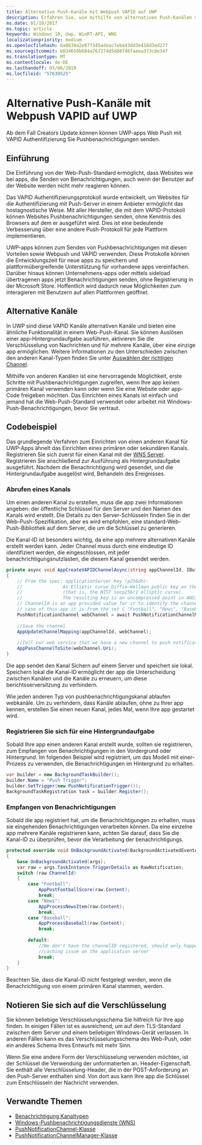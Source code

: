 ```yaml
---
title: Alternative Push-Kanäle mit Webpush VAPID auf UWP
description: Erfahren Sie, wie mithilfe von alternativen Push-Kanälen mit dem VAPID-Protokoll über eine UWP-app
ms.date: 01/10/2017
ms.topic: article
keywords: Windows 10, Uwp, WinRT-API, WNS
localizationpriority: medium
ms.openlocfilehash: ba8630a2e877345adeac7eb443dd3e418d3ed277
ms.sourcegitcommit: b034650b684a767274d5d88746faeea373c8e34f
ms.translationtype: MT
ms.contentlocale: de-DE
ms.lasthandoff: 03/06/2019
ms.locfileid: "57639525"
---
```

# <a name="alternate-push-channels-using-webpush-and-vapid-in-uwp"></a>Alternative Push-Kanäle mit Webpush VAPID auf UWP 
Ab dem Fall Creators Update können können UWP-apps Web Push mit VAPID Authentifizierung Sie Pushbenachrichtigungen senden.  

## <a name="introduction"></a>Einführung
Die Einführung von der Web-Push-Standard ermöglicht, dass Websites wie bei apps, die Senden von Benachrichtigungen, auch wenn der Benutzer auf der Website werden nicht mehr reagieren können.

Das VAPID Authentifizierungsprotokoll wurde entwickelt, um Websites für die Authentifizierung mit Push-Server in einem Anbieter ermöglicht das hostagnostische Weise. Mit aller Hersteller, die mit dem VAPID-Protokoll können Websites Pushbenachrichtigungen senden, ohne Kenntnis des Browsers auf dem er ausgeführt wird. Dies ist eine bedeutende Verbesserung über eine andere Push-Protokoll für jede Plattform implementieren. 

UWP-apps können zum Senden von Pushbenachrichtigungen mit diesen Vorteilen sowie Webpush und VAPID verwenden. Diese Protokolle können die Entwicklungszeit für neue apps zu speichern und plattformübergreifende Unterstützung für vorhandene apps vereinfachen. Darüber hinaus können Unternehmens-apps oder mittels sideload übertragenen apps jetzt Benachrichtigungen senden, ohne Registrierung in der Microsoft Store. Hoffentlich wird dadurch neue Möglichkeiten zum interagieren mit Benutzern auf allen Plattformen geöffnet.  

## <a name="alternate-channels"></a>Alternative Kanäle 
In UWP sind diese VAPID Kanäle alternativen Kanäle und bieten eine ähnliche Funktionalität in einem Web-Push-Kanal. Sie können Auslösen einer app-Hintergrundaufgabe ausführen, aktivieren Sie die Verschlüsselung von Nachrichten und für mehrere Kanäle, über eine einzige app ermöglichen. Weitere Informationen zu den Unterschieden zwischen den anderen Kanal-Typen finden Sie unter [Auswählen der richtigen Channel](channel-types.md).

Mithilfe von anderen Kanälen ist eine hervorragende Möglichkeit, erste Schritte mit Pushbenachrichtigungen zugreifen, wenn Ihre app keinen primären Kanal verwenden kann oder wenn Sie eine Website oder app-Code freigeben möchten. Das Einrichten eines Kanals ist einfach und jemand hat die Web-Push-Standard verwendet oder arbeitet mit Windows-Push-Benachrichtigungen, bevor Sie vertraut.

## <a name="code-example"></a>Codebeispiel

Das grundlegende Verfahren zum Einrichten von einen anderen Kanal für UWP-Apps ähnelt das Einrichten eines primären oder sekundären Kanals. Registrieren Sie sich zuerst für einen Kanal mit der [WNS Server](windows-push-notification-services--wns--overview.md). Registrieren Sie anschließend zur Ausführung als Hintergrundaufgabe ausgeführt. Nachdem die Benachrichtigung wird gesendet, und die Hintergrundaufgabe ausgelöst wird, Behandeln des Ereignisses.  

### <a name="get-a-channel"></a>Abrufen eines Kanals 
Um einen anderen Kanal zu erstellen, muss die app zwei Informationen angeben: der öffentliche Schlüssel für den Server und den Namen des Kanals wird erstellt. Die Details zu den Server-Schlüsseln finden Sie in der Web-Push-Spezifikation, aber es wird empfohlen, eine standard-Web-Push-Bibliothek auf dem Server, die um die Schlüssel zu generieren.  

Die Kanal-ID ist besonders wichtig, da eine app mehrere alternativen Kanäle erstellt werden kann. Jeder Channel muss durch eine eindeutige ID identifiziert werden, die eingeschlossen, mit jeder benachrichtigungsnutzlasten, die diesem Kanal gesendet werden.  

```csharp
private async void AppCreateVAPIDChannelAsync(string appChannelId, IBuffer applicationServerKey) 
{ 
    // From the spec: applicationServer Key (p256dh):  
    //               An Elliptic curve Diffie–Hellman public key on the P-256 curve 
    //               (that is, the NIST secp256r1 elliptic curve).   
    //               The resulting key is an uncompressed point in ANSI X9.62 format             
    // ChannelId is an app provided value for it to identify the channel later.  
    // case of this app it is from the set { "Football", "News", "Baseball" } 
    PushNotificationChannel webChannel = await PushNotificationChannelManager.Current.CreateRawPushNotificationChannelWithAlternateKeyForApplicationAsync(applicationServerKey, appChannelId); 
 
    //Save the channel  
    AppUpdateChannelMapping(appChannelId, webChannel); 
             
    //Tell our web service that we have a new channel to push notifications to 
    AppPassChannelToSite(webChannel.Uri); 
} 
```
Die app sendet den Kanal Sichern auf einem Server und speichert sie lokal. Speichern lokal die Kanal-ID ermöglicht der app die Unterscheidung zwischen Kanälen und die Kanäle zu erneuern, um diese berichtsserversitzung zu verhindern.

Wie jeden anderen Typ von pushbenachrichtigungskanal ablaufen webkanäle. Um zu verhindern, dass Kanäle ablaufen, ohne zu Ihrer app kennen, erstellen Sie einen neuen Kanal, jedes Mal, wenn Ihre app gestartet wird.    

### <a name="register-for-a-background-task"></a>Registrieren Sie sich für eine Hintergrundaufgabe 

Sobald Ihre app einen anderen Kanal erstellt wurde, sollten sie registrieren, zum Empfangen von Benachrichtigungen in den Vordergrund oder Hintergrund. Im folgenden Beispiel wird registriert, um das Modell mit einer-Prozess zu verwenden, die Benachrichtigungen im Hintergrund zu erhalten.  

```csharp
var builder = new BackgroundTaskBuilder(); 
builder.Name = "Push Trigger"; 
builder.SetTrigger(new PushNotificationTrigger()); 
BackgroundTaskRegistration task = builder.Register(); 
```
### <a name="receive-the-notifications"></a>Empfangen von Benachrichtigungen 

Sobald die app registriert hat, um die Benachrichtigungen zu erhalten, muss sie eingehenden Benachrichtigungen verarbeiten können. Da eine einzelne app mehrere Kanäle registrieren kann, achten Sie darauf, dass Sie die Kanal-ID zu überprüfen, bevor die Verarbeitung der benachrichtigungs.  

```csharp
protected override void OnBackgroundActivated(BackgroundActivatedEventArgs args) 
{ 
    base.OnBackgroundActivated(args); 
    var raw = args.TaskInstance.TriggerDetails as RawNotification; 
    switch (raw.ChannelId) 
    { 
        case "Football": 
            AppPostFootballScore(raw.Content); 
            break; 
        case "News": 
            AppProcessNewsItem(raw.Content); 
            break; 
        case "Baseball": 
            AppProcessBaseball(raw.Content); 
            break; 
 
        default: 
            //We don't have the channelID registered, should only happen in the case of a 
            //caching issue on the application server 
            break; 
    }                           
} 
```

Beachten Sie, dass die Kanal-ID nicht festgelegt werden, wenn die Benachrichtigung von einem primären Kanal stammen, werden.  

## <a name="note-on-encryption"></a>Notieren Sie sich auf die Verschlüsselung 

Sie können beliebige Verschlüsselungsschema Sie hilfreich für Ihre app finden. In einigen Fällen ist es ausreichend, um auf dem TLS-Standard zwischen dem Server und einem beliebigen Windows-Gerät verlassen. In anderen Fällen kann es das Verschlüsselungsschema des Web-Push, oder ein anderes Schema Ihres Entwurfs mit mehr Sinn.  

Wenn Sie eine andere Form der Verschlüsselung verwenden möchten, ist der Schlüssel die Verwendung der unformatierten an. Header-Eigenschaft. Sie enthält alle Verschlüsselung-Header, die in der POST-Anforderung an den Push-Server enthalten sind. Von dort aus kann Ihre app die Schlüssel zum Entschlüsseln der Nachricht verwenden.  

## <a name="related-topics"></a>Verwandte Themen
- [Benachrichtigung Kanaltypen](channel-types.md)
- [Windows-Pushbenachrichtigungsdienste (WNS)](windows-push-notification-services--wns--overview.md)
- [PushNotificationChannel-Klasse](https://docs.microsoft.com/uwp/api/windows.networking.pushnotifications.pushnotificationchannel)
- [PushNotificationChannelManager-Klasse](https://docs.microsoft.com/uwp/api/windows.networking.pushnotifications.pushnotificationchannelmanager)


